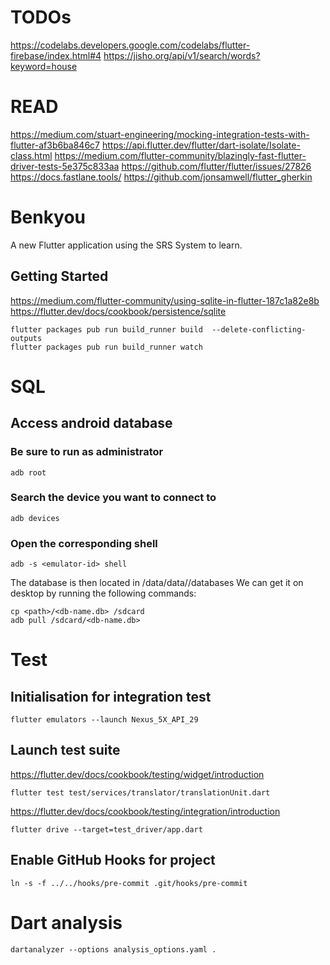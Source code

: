 # TODOs
https://codelabs.developers.google.com/codelabs/flutter-firebase/index.html#4
https://jisho.org/api/v1/search/words?keyword=house

# READ
https://medium.com/stuart-engineering/mocking-integration-tests-with-flutter-af3b6ba846c7
https://api.flutter.dev/flutter/dart-isolate/Isolate-class.html
https://medium.com/flutter-community/blazingly-fast-flutter-driver-tests-5e375c833aa
https://github.com/flutter/flutter/issues/27826
https://docs.fastlane.tools/
https://github.com/jonsamwell/flutter_gherkin

# Benkyou

A new Flutter application using the SRS System to learn.

## Getting Started

https://medium.com/flutter-community/using-sqlite-in-flutter-187c1a82e8b
https://flutter.dev/docs/cookbook/persistence/sqlite

```
flutter packages pub run build_runner build  --delete-conflicting-outputs
flutter packages pub run build_runner watch
```

# SQL
## Access android database

### Be sure to run as administrator 
```
adb root
```
### Search the device you want to connect to
```
adb devices
```
### Open the corresponding shell
```
adb -s <emulator-id> shell
```

The database is then located in /data/data/<package-name>/databases 
We can get it on desktop by running the following commands:
```
cp <path>/<db-name.db> /sdcard
adb pull /sdcard/<db-name.db>
``` 
 
# Test

## Initialisation for integration test

```
flutter emulators --launch Nexus_5X_API_29
``` 
 


## Launch test suite
https://flutter.dev/docs/cookbook/testing/widget/introduction
```
flutter test test/services/translator/translationUnit.dart
```

https://flutter.dev/docs/cookbook/testing/integration/introduction
```
flutter drive --target=test_driver/app.dart
```

## Enable GitHub Hooks for project

```
ln -s -f ../../hooks/pre-commit .git/hooks/pre-commit
```
# Dart analysis

```
dartanalyzer --options analysis_options.yaml .
```